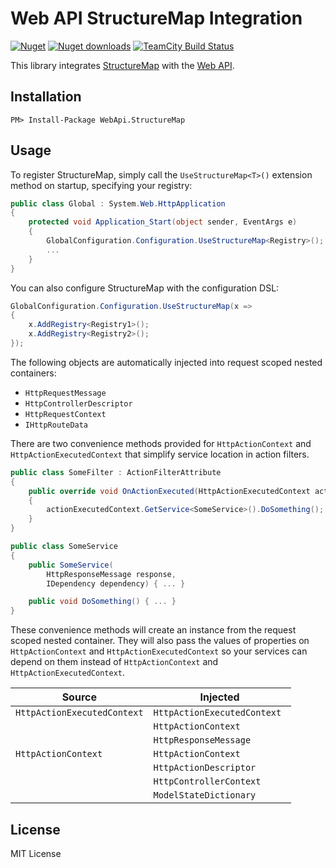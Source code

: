 Web API StructureMap Integration
=============

[![Nuget](http://img.shields.io/nuget/v/WebApi.StructureMap.svg?style=flat)](http://www.nuget.org/packages/WebApi.StructureMap/) [![Nuget downloads](http://img.shields.io/nuget/dt/WebApi.StructureMap.svg?style=flat)](http://www.nuget.org/packages/WebApi.StructureMap/) [![TeamCity Build Status](https://img.shields.io/teamcity/http/build.mikeobrien.net/s/webapistructuremap.svg?style=flat)](http://build.mikeobrien.net/viewType.html?buildTypeId=webapistructuremap&guest=1)

This library integrates [StructureMap](http://structuremap.github.io/) with the [Web API](http://www.asp.net/web-api). 

Installation
------------

    PM> Install-Package WebApi.StructureMap  

Usage
------------

To register StructureMap, simply call the `UseStructureMap<T>()` extension method on startup, specifying your registry:

```csharp
public class Global : System.Web.HttpApplication
{
    protected void Application_Start(object sender, EventArgs e)
    {
        GlobalConfiguration.Configuration.UseStructureMap<Registry>();
        ...
    }
}
```

You can also configure StructureMap with the configuration DSL:

```csharp
GlobalConfiguration.Configuration.UseStructureMap(x =>{    x.AddRegistry<Registry1>();    x.AddRegistry<Registry2>();});
```

The following objects are automatically injected into request scoped nested containers:

- `HttpRequestMessage`
- `HttpControllerDescriptor`
- `HttpRequestContext`
- `IHttpRouteData`

There are two convenience methods provided for `HttpActionContext` and `HttpActionExecutedContext` that simplify service location in action filters. 

```csharp
public class SomeFilter : ActionFilterAttribute{    public override void OnActionExecuted(HttpActionExecutedContext actionExecutedContext)    {        actionExecutedContext.GetService<SomeService>().DoSomething();    }}public class SomeService{    public SomeService(        HttpResponseMessage response,        IDependency dependency) { ... }    public void DoSomething() { ... }}
```

These convenience methods will create an instance from the request scoped nested container. They will also pass the values of properties on `HttpActionContext` and `HttpActionExecutedContext` so your services can depend on them instead of `HttpActionContext` and `HttpActionExecutedContext`.

| Source | Injected |
| ----- | ----- |
| `HttpActionExecutedContext` | `HttpActionExecutedContext ` |
|  | `HttpActionContext` |
|  | `HttpResponseMessage` |
| `HttpActionContext` | `HttpActionContext ` |
|  | `HttpActionDescriptor` |
|  | `HttpControllerContext` |
|  | `ModelStateDictionary` |

License
------------

MIT License